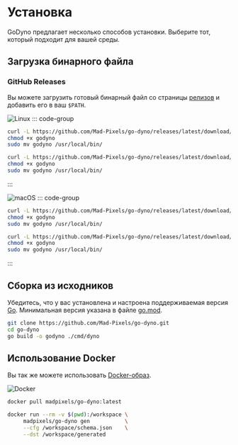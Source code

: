 # Установка

GoDyno предлагает несколько способов установки. Выберите тот, который подходит для вашей среды.

## Загрузка бинарного файла

### GitHub Releases

Вы можете загрузить готовый бинарный файл со страницы [релизов](https://github.com/Mad-Pixels/go-dyno/releases) и добавить его в ваш `$PATH`.

![Linux](https://img.shields.io/badge/Linux-amd64%20%7C%20arm64-blue?logo=linux&logoColor=white)
::: code-group

```bash [Linux • amd64]
curl -L https://github.com/Mad-Pixels/go-dyno/releases/latest/download/godyno_linux_amd64 -o godyno
chmod +x godyno
sudo mv godyno /usr/local/bin/
```

```bash [Linux • arm64]
curl -L https://github.com/Mad-Pixels/go-dyno/releases/latest/download/godyno_linux_arm64 -o godyno
chmod +x godyno
sudo mv godyno /usr/local/bin/
```

:::

![macOS](https://img.shields.io/badge/macOS-Intel%20%7C%20Silicon-lightgrey?logo=apple&logoColor=white)
::: code-group

```bash [Darwin • Intel]
curl -L https://github.com/Mad-Pixels/go-dyno/releases/latest/download/godyno_darwin_amd64 -o godyno
chmod +x godyno
sudo mv godyno /usr/local/bin/
```

```bash [Darwin • Silicon]
curl -L https://github.com/Mad-Pixels/go-dyno/releases/latest/download/godyno_darwin_arm64 -o godyno
chmod +x godyno
sudo mv godyno /usr/local/bin/
```

:::

## Сборка из исходников

Убедитесь, что у вас установлена и настроена поддерживаемая версия [Go](https://go.dev). Минимальная версия указана в файле [go.mod](https://github.com/Mad-Pixels/go-dyno/blob/main/go.mod).

```bash
git clone https://github.com/Mad-Pixels/go-dyno.git
cd go-dyno
go build -o godyno ./cmd/dyno
```

## Использование Docker

Вы так же можете использовать [Docker-образ](https://hub.docker.com/r/madpixels/go-dyno).

![Docker](https://img.shields.io/badge/Docker-amd64%20%7C%20arm64-2496ED?logo=docker&logoColor=white)

```bash
docker pull madpixels/go-dyno:latest

docker run --rm -v $(pwd):/workspace \
     madpixels/go-dyno gen           \
     --cfg /workspace/schema.json    \
     --dst /workspace/generated
```
